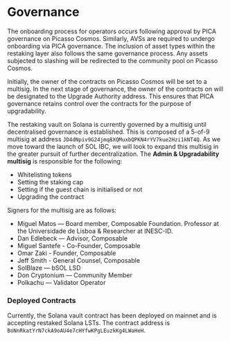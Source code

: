 # Governance
 
The onboarding process for operators occurs following approval by PICA governance on Picasso Cosmos. Similarly, AVSs are required to undergo onboarding via PICA governance. The inclusion of asset types within the restaking layer also follows the same governance process. Any assets subjected to slashing will be redirected to the community pool on Picasso Cosmos.

Initially, the owner of the contracts on Picasso Cosmos will be set to a multisig. In the next stage of governance, the owner of the contracts on will be designated to the Upgrade Authority address. This ensures that PICA governance retains control over the contracts for the purpose of upgradability.

The restaking vault on Solana is currently governed by a multisig until decentralised governance is established. This is composed of a 5-of-9 multisig at address `JD4dNpiv9G24jmq8XQMuxbQPKN4rYV7kue2Hzi1kNT4Q`. As we move toward the launch of SOL IBC, we will look to expand this multisig in the greater pursuit of further decentralization. The **Admin & Upgradability multisig** is responsible for the following:

- Whitelisting tokens
- Setting the staking cap
- Setting if the guest chain is initialised or not
- Upgrading the contract
  
Signers for the multisig are as follows:

- Miguel Matos — Board member, Composable Foundation. Professor at the Universidade de Lisboa & Researcher at INESC-ID.
- Dan Edlebeck — Advisor, Composable
- Miguel Santefe - Co-Founder, Composable
- Omar Zaki - Founder, Composable
- Jeff Smith - General Counsel, Composable
- SolBlaze — bSOL LSD
- Don Cryptonium — Community Member
- Polkachu — Validator Operator

### Deployed Contracts
Currently, the Solana vault contract has been deployed on mainnet and is accepting restaked Solana LSTs. The contract address is `BoNnRkatYrN7ckA9oAU4e7cHYfwKPgLEuzkKg4LWaHeH`.